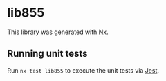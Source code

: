 # lib855

This library was generated with [Nx](https://nx.dev).

## Running unit tests

Run `nx test lib855` to execute the unit tests via [Jest](https://jestjs.io).
